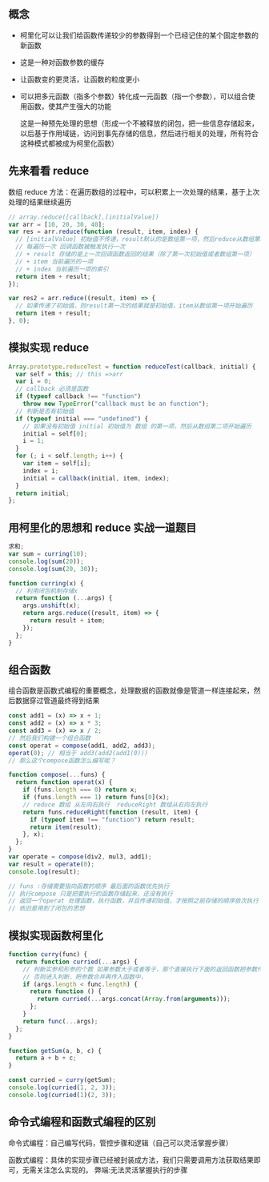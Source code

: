## 概念

- 柯里化可以让我们给函数传递较少的参数得到一个已经记住的某个固定参数的新函数

- 这是一种对函数参数的缓存

- 让函数变的更灵活，让函数的粒度更小

- 可以把多元函数（指多个参数）转化成一元函数（指一个参数），可以组合使用函数，使其产生强大的功能

  这是一种预先处理的思想（形成一个不被释放的闭包，把一些信息存储起来，以后基于作用域链，访问到事先存储的信息，然后进行相关的处理，所有符合这种模式都被成为柯里化函数）

## 先来看看 reduce

数组 reduce 方法：在遍历数组的过程中，可以积累上一次处理的结果，基于上次处理的结果继续遍历

```js
// array.reduce([callback],[initialValue])
var arr = [10, 20, 30, 40];
var res = arr.reduce(function (result, item, index) {
  // [initialValue] 初始值不传递，result默认的是数组第一项，然后reduce从数组第二项开始遍历
  // 每遍历一次 回调函数被触发执行一次
  // + result 存储的是上一次回调函数返回的结果（除了第一次初始值或者数组第一项）
  // + item 当前遍历的一项
  // + index 当前遍历一项的索引
  return item + result;
});

var res2 = arr.reduce((result, item) => {
  // 如果传递了初始值，则result第一次的结果就是初始值，item从数组第一项开始遍历
  return item + result;
}, 0);
```

## 模拟实现 reduce

```js
Array.prototype.reduceTest = function reduceTest(callback, initial) {
  var self = this; // this =>arr
  var i = 0;
  // callback 必须是函数
  if (typeof callback !== "function")
    throw new TypeError("callback must be an function");
  // 判断是否有初始值
  if (typeof initial === "undefined") {
    // 如果没有初始值 initial 初始值为 数组 的第一项，然后从数组第二项开始遍历
    initial = self[0];
    i = 1;
  }
  for (; i < self.length; i++) {
    var item = self[i];
    index = i;
    initial = callback(initial, item, index);
  }
  return initial;
};
```

## 用柯里化的思想和 reduce 实战一道题目

```js
求和;
var sum = curring(10);
console.log(sum(20));
console.log(sum(20, 30));

function curring(x) {
  // 利用闭包机制存储x
  return function (...args) {
    args.unshift(x);
    return args.reduce((result, item) => {
      return result + item;
    });
  };
}
```

## 组合函数

组合函数是函数式编程的重要概念，处理数据的函数就像是管道一样连接起来，然后数据穿过管道最终得到结果

```js
const add1 = (x) => x + 1;
const add2 = (x) => x * 3;
const add3 = (x) => x / 2;
// 然后我们构建一个组合函数
const operat = compose(add1, add2, add3);
operat(0); // 相当于 add3(add2(add1(0)))
// 那么这个compose函数怎么编写呢？

function compose(...funs) {
  return function operat(x) {
    if (funs.length === 0) return x;
    if (funs.length === 1) return funs[0](x);
    // reduce 数组 从左向右执行  reduceRight 数组从右向左执行
    return funs.reduceRight(function (result, item) {
      if (typeof item !== "function") return result;
      return item(result);
    }, x);
  };
}
var operate = compose(div2, mul3, add1);
var result = operate(0);
console.log(result);

// funs :存储需要指向函数的顺序 最后面的函数优先执行
// 执行compose 只是把要执行的函数存储起来，还没有执行
// 返回一个operat 处理函数，执行函数，并且传递初始值，才按照之前存储的顺序依次执行
// 依旧是用到了闭包的思想
```

## 模拟实现函数柯里化

```js
function curry(func) {
  return function curried(...args) {
    // 判断实参和形参的个数 如果参数大于或者等于，那个直接执行下面的返回函数把参数传进去
    // 否则进入判断，把参数合并再传入函数中，
    if (args.length < func.length) {
      return function () {
        return curried(...args.concat(Array.from(arguments)));
      };
    }
    return func(...args);
  };
}

function getSum(a, b, c) {
  return a + b + c;
}

const curried = curry(getSum);
console.log(curried(1, 2, 3));
console.log(curried(1)(2, 3));
```

## 命令式编程和函数式编程的区别

命令式编程：自己编写代码，管控步骤和逻辑（自己可以灵活掌握步骤）

函数式编程：具体的实现步骤已经被封装成方法，我们只需要调用方法获取结果即可，无需关注怎么实现的。
弊端:无法灵活掌握执行的步骤
